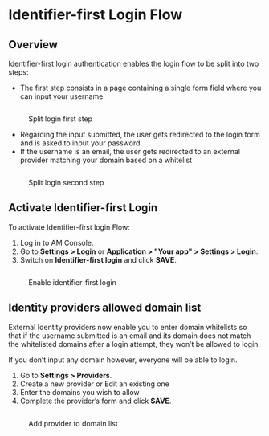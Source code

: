 # Identifier-first Login Flow

## Overview

Identifier-first login authentication enables the login flow to be split into two steps:

* The first step consists in a page containing a single form field where you can input your username

<figure><img src="https://docs.gravitee.io/images/am/current/graviteeio-am-userguide-login-identifier-first-first-page-flow.png" alt=""><figcaption><p>Split login first step</p></figcaption></figure>

* Regarding the input submitted, the user gets redirected to the login form and is asked to input your password
* If the username is an email, the user gets redirected to an external provider matching your domain based on a whitelist

<figure><img src="https://docs.gravitee.io/images/am/current/graviteeio-am-userguide-login-identifier-first-second-page-flow.png" alt=""><figcaption><p>Split login second step</p></figcaption></figure>

## Activate Identifier-first Login

To activate Identifier-first login Flow:

1. Log in to AM Console.
2. Go to **Settings > Login** or **Application > "Your app" > Settings > Login**.
3. Switch on **Identifier-first login** and click **SAVE**.

<figure><img src="https://docs.gravitee.io/images/am/current/graviteeio-am-userguide-login-identifier-first-settings.png" alt=""><figcaption><p>Enable identifier-first login</p></figcaption></figure>

## Identity providers allowed domain list

External Identity providers now enable you to enter domain whitelists so that if the username submitted is an email and its domain does not match the whitelisted domains after a login attempt, they won’t be allowed to login.

If you don’t input any domain however, everyone will be able to login.

1. Go to **Settings > Providers**.
2. Create a new provider or Edit an existing one
3. Enter the domains you wish to allow
4. Complete the provider’s form and click **SAVE**.

<figure><img src="https://docs.gravitee.io/images/am/current/graviteeio-am-userguide-login-identifier-first-identity-provider-domain-whitelist.png" alt=""><figcaption><p>Add provider to domain list</p></figcaption></figure>
